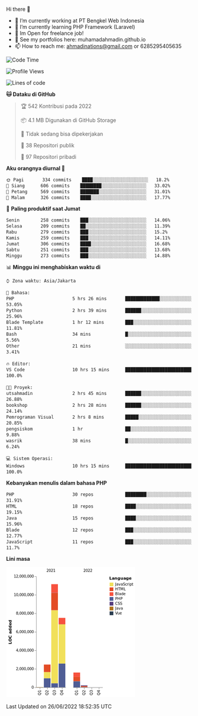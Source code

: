 Hi there 👋

- 🔭 I’m currently working at PT Bengkel Web Indonesia
- 🌱 I’m currently learning PHP Framework (Laravel)
- 📂 Im Open for freelance job!
- 🧷 See my portfolios here: muhamadahmadin.github.io
- 📫 How to reach me: ahmadinations@gmail.com or 6285295405635


<!--START_SECTION:waka-->
![Code Time](http://img.shields.io/badge/Code%20Time-0%20secs-blue)

![Profile Views](http://img.shields.io/badge/Profil%20dilihat-3-blue)

![Lines of code](https://img.shields.io/badge/Sejak%20Hello%20World%20aku%20telah%20menulis-23%20Million%20baris%20kode-blue)

**🐱 Dataku di GitHub** 

> 🏆 542 Kontribusi pada 2022
 > 
> 📦 4.1 MB Digunakan di GitHub Storage 
 > 
> 🚫 Tidak sedang bisa dipekerjakan
 > 
> 📜 38 Repositori publik 
 > 
> 🔑 97 Repositori pribadi  
 > 
**Aku orangnya diurnal 🐤** 

```text
🌞 Pagi       334 commits    ████░░░░░░░░░░░░░░░░░░░░░   18.2% 
🌆 Siang      606 commits    ████████░░░░░░░░░░░░░░░░░   33.02% 
🌃 Petang     569 commits    ███████░░░░░░░░░░░░░░░░░░   31.01% 
🌙 Malam      326 commits    ████░░░░░░░░░░░░░░░░░░░░░   17.77%

```
📅 **Paling produktif saat Jumat** 

```text
Senin        258 commits    ███░░░░░░░░░░░░░░░░░░░░░░   14.06% 
Selasa       209 commits    ██░░░░░░░░░░░░░░░░░░░░░░░   11.39% 
Rabu         279 commits    ███░░░░░░░░░░░░░░░░░░░░░░   15.2% 
Kamis        259 commits    ███░░░░░░░░░░░░░░░░░░░░░░   14.11% 
Jumat        306 commits    ████░░░░░░░░░░░░░░░░░░░░░   16.68% 
Sabtu        251 commits    ███░░░░░░░░░░░░░░░░░░░░░░   13.68% 
Minggu       273 commits    ███░░░░░░░░░░░░░░░░░░░░░░   14.88%

```


📊 **Minggu ini menghabiskan waktu di** 

```text
⌚︎ Zona waktu: Asia/Jakarta

💬 Bahasa: 
PHP                      5 hrs 26 mins       █████████████░░░░░░░░░░░░   53.05% 
Python                   2 hrs 39 mins       ██████░░░░░░░░░░░░░░░░░░░   25.96% 
Blade Template           1 hr 12 mins        ███░░░░░░░░░░░░░░░░░░░░░░   11.81% 
Bash                     34 mins             █░░░░░░░░░░░░░░░░░░░░░░░░   5.56% 
Other                    21 mins             ░░░░░░░░░░░░░░░░░░░░░░░░░   3.41%

🔥 Editor: 
VS Code                  10 hrs 15 mins      █████████████████████████   100.0%

🐱‍💻 Proyek: 
utsahmadin               2 hrs 45 mins       ██████░░░░░░░░░░░░░░░░░░░   26.88% 
bookshop                 2 hrs 28 mins       ██████░░░░░░░░░░░░░░░░░░░   24.14% 
Pemrograman Visual       2 hrs 8 mins        █████░░░░░░░░░░░░░░░░░░░░   20.85% 
pengsiskom               1 hr                ██░░░░░░░░░░░░░░░░░░░░░░░   9.88% 
wasrik                   38 mins             █░░░░░░░░░░░░░░░░░░░░░░░░   6.24%

💻 Sistem Operasi: 
Windows                  10 hrs 15 mins      █████████████████████████   100.0%

```

**Kebanyakan menulis dalam bahasa PHP** 

```text
PHP                      30 repos            ████████░░░░░░░░░░░░░░░░░   31.91% 
HTML                     18 repos            ████░░░░░░░░░░░░░░░░░░░░░   19.15% 
Java                     15 repos            ████░░░░░░░░░░░░░░░░░░░░░   15.96% 
Blade                    12 repos            ███░░░░░░░░░░░░░░░░░░░░░░   12.77% 
JavaScript               11 repos            ███░░░░░░░░░░░░░░░░░░░░░░   11.7%

```


**Lini masa**

![Chart not found](https://raw.githubusercontent.com/MuhamadAhmadin/MuhamadAhmadin/master/charts/bar_graph.png) 


 Last Updated on 26/06/2022 18:52:35 UTC
<!--END_SECTION:waka-->

